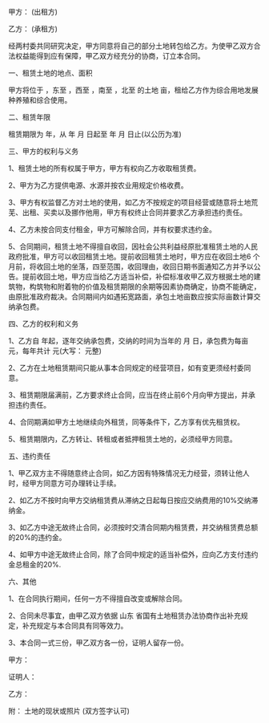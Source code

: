 
 


甲方： (出租方)


乙方： (承租方)


经两村委共同研究决定，甲方同意将自己的部分土地转包给乙方。为使甲乙双方合法权益能得到应有保障，甲乙双方经充分的协商，订立本合同。


一、租赁土地的地点、面积


甲方将位于 ，东至 ，西至 ，南至 ，北至 的土地 亩，租给乙方作为综合用地发展种养殖和综合使用。


二、租赁年限


租赁期限为 年，从 年 月 日起至 年 月 日止(以公历为准)


三、甲方的权利与义务


1、租赁土地的所有权属于甲方，甲方有权向乙方收取租赁费。


2、甲方为乙方提供电源、水源并按农业用规定价格收费。


3、甲方有权监督乙方对土地的使用，如乙方不按规定的项目经营或随意将土地荒芜、出租、买卖以及挪作他用，甲方有权终止合同并要求乙方承担违约责任。


4、乙方未按合同支付租金，甲方可解除合同，并有权要求违约金。


5、合同期间，租赁土地不得擅自收回，因社会公共利益经原批准租赁土地的人民政府批准，甲方可以收回租赁土地。提前收回租赁土地时，甲方应在收回土地6 个月前，将收回土地的坐落，四至范围，收回理由，收回日期书面通知乙方并予以公告。提前收回土地，甲方应当给乙方适当补偿，补偿标准收甲乙双方根据土地的建筑物，构筑物和附着物的价值及租赁期限的余期等因素协商确定，协商不能确定，由原批准政府裁决。合同期间内如遇拓宽路面，承包土地亩数应按实际亩数计算交纳承包费。


四、乙方的权利和义务


1、乙方自 年起，逐年交纳承包费，交纳的时间为当年的 月 日，承包费为每亩 元，每年共计 元(大写： 元整)


2、乙方在土地租赁期间只能从事本合同规定的经营项目，如有变更须经村委同意。


3、租赁期限届满前，乙方要求终止合同，应当在终止前6个月向甲方提出，并承担违约责任。


4、合同期满如甲方土地继续向外租赁，同等条件下，乙方享有优先租赁权。


5、租赁期限内，乙方转让、转租或者抵押租赁土地的，必须经甲方同意。


五、违约责任


1、甲乙双方主不得随意终止合同，如乙方因有特殊情况无力经营，须转让他人时，经甲方同意方可办理转让手续。


2、如乙方不按时向甲方交纳租赁费从滞纳之日起每日按应交纳费用的10%交纳滞纳金。


3、如乙方中途无故终止合同，必须按时交清合同期内租赁费，并交纳租赁费总额的20%的违约金。


4、如甲方中途无故终止合同，除了合同中规定的适当补偿外，应向乙方支付违约金总租金的20%.


六、其他


1、在合同执行期间，任何一方不得擅自改变或解除合同。


2、合同未尽事宜，由甲乙双方依据
山东
省国有土地租赁办法协商作出补充规定，补充规定与本合同具有同等效力。


3、本合同一式三份，甲乙双方各一份，证明人留存一份。


甲方：


证明人：


乙方：


附： 土地的现状或照片 (双方签字认可)
 


 

 
 
 
 
 
  


  
 

  


  


  
 
 
 
 

